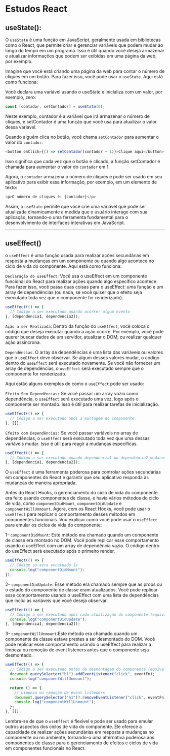 # Estudos React

## useState():

O `useState` é uma função em JavaScript, geralmente usada em bibliotecas como o React, que permite criar e gerenciar variáveis que podem mudar ao longo do tempo em um programa. Isso é útil quando você deseja armazenar e atualizar informações que podem ser exibidas em uma página da web, por exemplo.

Imagine que você está criando uma página da web para contar o número de cliques em um botão. Para fazer isso, você pode usar o `useState`. Aqui está como funciona:

Você declara uma variável usando o useState e inicializa com um valor, por exemplo, zero:

```js
const [contador, setContador] = useState(0);
```

Neste exemplo, contador é a variável que irá armazenar o número de cliques, e setContador é uma função que você usa para atualizar o valor dessa variável.

Quando alguém clica no botão, você chama `setContador` para aumentar o valor do `contador`:

```js
<button onClick={() => setContador(contador + 1)}>Clique aqui</button>
```

Isso significa que cada vez que o botão é clicado, a função setContador é chamada para aumentar o valor do `contador` em 1.

Agora, o `contador` armazena o número de cliques e pode ser usado em seu aplicativo para exibir essa informação, por exemplo, em um elemento de texto:

```js
<p>O número de cliques é: {contador}</p>
```

Assim, o `useState` permite que você crie uma variável que pode ser atualizada dinamicamente à medida que o usuário interage com sua aplicação, tornando-o uma ferramenta fundamental para o desenvolvimento de interfaces interativas em JavaScript.

---

## useEffect()

o `useEffect` é uma função usada para realizar ações secundárias em resposta a mudanças em um componente ou quando algo acontece no ciclo de vida do componente. Aqui está como funciona:

`Declaração do useEffect`: Você usa o useEffect em um componente funcional do React para realizar ações quando algo específico acontece. Para fazer isso, você passa duas coisas para o useEffect: uma função e um array de dependências (ou nada, se você quiser que o efeito seja executado toda vez que o componente for renderizado).

```js
useEffect(() => {
  // Código a ser executado quando ocorrer algum evento
}, [dependencia1, dependencia2]);
```

`Ação a ser Realizada`: Dentro da função do `useEffect`, você coloca o código que deseja executar quando a ação ocorre. Por exemplo, você pode querer buscar dados de um servidor, atualizar o DOM, ou realizar qualquer ação assíncrona.

`Dependências`: O array de dependências é uma lista das variáveis ou valores que o `useEffect` deve observar. Se algum desses valores mudar, o código dentro do `useEffect` será executado novamente. Se você não fornecer um array de dependências, o `useEffect` será executado sempre que o componente for renderizado.

Aqui estão alguns exemplos de como o `useEffect` pode ser usado:

`Efeito Sem Dependências:` Se você passar um array vazio como dependência, o `useEffect` será executado uma vez, logo após o componente ser montado. Isso é útil para realizar tarefas de inicialização.

```js
useEffect(() => {
  // Código a ser executado após a montagem do componente
}, []);
```

`Efeito com Dependências:` Se você passar variáveis no array de dependências, o `useEffect` será executado toda vez que uma dessas variáveis mudar. Isso é útil para reagir a mudanças específicas.

```js
useEffect(() => {
  // Código a ser executado quando dependencia1 ou dependencia2 mudarem
}, [dependencia1, dependencia2]);
```

O `useEffect` é uma ferramenta poderosa para controlar ações secundárias em componentes do React e garantir que seu aplicativo responda às mudanças de maneira apropriada.

Antes do React Hooks, o gerenciamento do ciclo de vida do componente era feito usando componentes de classe, e havia vários métodos do ciclo de vida, como `componentDidMount`, `componentDidUpdate` e `componentWillUnmount`. Agora, com os React Hooks, você pode usar o `useEffect` para replicar o comportamento desses métodos em componentes funcionais. Vou explicar como você pode usar o `useEffect` para emular os ciclos de vida do componente:

1- `componentDidMount`: Este método era chamado quando um componente de classe era montado no DOM. Você pode replicar esse comportamento usando o useEffect com um array de dependência vazio. O código dentro do useEffect será executado após o primeiro render.

```js
useEffect(() => {
  // Código só sera excetuado 1x
  console.log("componentDidMount");
});
```

2- `componentDidUpdate`: Esse método era chamado sempre que as props ou o estado do componente de classe eram atualizados. Você pode replicar esse comportamento usando o useEffect com uma lista de dependências que inclui as variáveis que você deseja observar.

```js
useEffect(() => {
  // Código a ser executado após cada atualização do componente (equivalente ao componentDidUpdate)
  console.log("componentDidUpdate");
}, [dependencia1, dependencia2]);
```

3- `componentWillUnmount`:Este método era chamado quando um componente de classe estava prestes a ser desmontado do DOM. Você pode replicar esse comportamento usando o useEffect para realizar a limpeza ou remoção de event listeners antes que o componente seja desmontado.

```js
useEffect(() => {
  // Código a ser executado antes da desmontagem do componente (equivalente ao componentWillUnmount)
  document.querySelector("h1").addEventListener("click", eventFn);
  console.log("componentWillUnmount");

  return () => {
    // Limpeza ou remoção de event listeners
    document.querySelector("h1")?.removeEventListener("click", eventFn);
    console.log("componentWillUnmount");
  };
}, []);
```

Lembre-se de que o `useEffect` é flexível e pode ser usado para emular outros aspectos dos ciclos de vida do componente. Ele oferece a capacidade de realizar ações secundárias em resposta a mudanças no componente ou no ambiente, tornando-o uma alternativa poderosa aos componentes de classe para o gerenciamento de efeitos e ciclos de vida em componentes funcionais no React.
